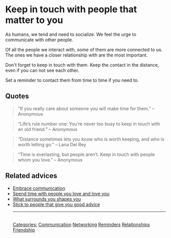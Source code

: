 # Keep in touch with people that matter to you

As humans, we tend and need to socialize. We feel the urge to communicate with other people. 

Of all the people we interact with, some of them are more connected to us. The ones we have a closer relationship with are the most important.

Don't forget to keep in touch with them. Keep the contact in the distance, even if you can not see each other.

Set a reminder to contact them from time to time if you need to.

## Quotes

> “If you really care about someone you will make time for them.” – Anonymous

> “Life’s rule number one: You’re never too busy to keep in touch with an old friend.” – Anonymous

> “Distance sometimes lets you know who is worth keeping, and who is worth letting go.” – Lana Del Rey

> “Time is everlasting, but people aren’t. Keep in touch with people whom you love.” – Anonymous

## Related advices

- [Embrace communication](../Embrace%20communication/index.md)
- [Spend time with people you love and love you](../Spend%20time%20with%20people%20you%20love%20and%20love%20you/index.md)
- [What surrounds you shapes you](../What%20surrounds%20you%20shapes%20you/index.md)
- [Stick to people that give you good advice](../Stick%20to%20people%20that%20give%20you%20good%20advice/index.md)<hr/><br/>[Categories:](../Categories/index.md) [Communication](../Categories/Communication.md) [Networking](../Categories/Networking.md) [Reminders](../Categories/Reminders.md) [Relationships](../Categories/Relationships.md) [Friendship](../Categories/Friendship.md)